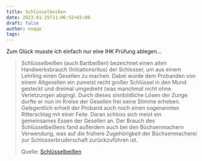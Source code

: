 ```yaml
---
title: Schlüsselbeißen
date: 2023-01-25T11:06:52+01:00
draft: false
author: noqqe
tags: 
---
```


Zum Glück musste ich einfach nur eine IHK Prüfung ablegen...

> Schlüsselbeißen (auch Bartbeißen) bezeichnet einen alten Handwerksbrauch
> (Initiationsritus) der Schlosser, um aus einem Lehrling einen Gesellen zu
> machen. Dabei wurde dem Probanden von einem Altgesellen ein zumeist recht
> großer Schlüssel in den Mund gesteckt und dreimal umgedreht (was manchmal
> nicht ohne Verletzungen abging). Durch dieses sinnbildliche Lösen der Zunge
> durfte er nun im Kreise der Gesellen frei seine Stimme erheben. Gelegentlich
> erhielt der Proband auch noch einen sogenannten Ritterschlag mit einer Feile.
> Daran schloss sich meist ein gemeinsames Essen der Gesellen an. Der Brauch des
> Schlüsselbeißens fand außerdem auch bei den Büchsenmachern Verwendung, was auf
> die frühere Zugehörigkeit der Büchsenmacherei zur Schlosserbruderschaft
> zurückzuführen ist.
>
> Quelle: [Schlüsselbeißen](https://de.wikipedia.org/wiki/Schl%C3%BCsselbei%C3%9Fen)

